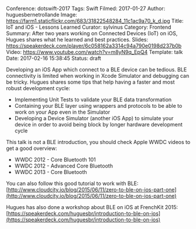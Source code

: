 Conference: dotswift-2017
Tags: Swift
Filmed: 2017-01-27
Author: huguesbernetrollande
Image: https://farm1.staticflickr.com/683/31822548284_11c1ac9a70_k_d.jpg
Title: IoT and iOS - Lessons Learned
Curator: sylvinus
Category: Frontend
Summary: After two years working on Connected Devices (IoT) on iOS, Hugues shares what he learned and best practices.
Slides: https://speakerdeck.com/player/6c058162a3314c94a790e0198d237b0b
Video: https://www.youtube.com/watch?v=m8yN9q_EpQ4
Template: talk
Date: 2017-02-16 15:38:45
Status: draft

Developing an iOS App which connect to a BLE device can be tedious. BLE connectivity is limited when working in Xcode Simulator and debugging can be tricky. Hugues shares some tips that help having a faster and most robust development cycle:
* Implementing Unit Tests to validate your BLE data transformation
* Containing your BLE layer using wrappers and protocols to be able to work on your App even in the Simulator
* Developing a Device Simulator (another iOS App) to simulate your device in order to avoid being block by longer hardware development cycle

This talk is not a BLE introduction, you should check Apple WWDC videos to get a good overview:
* WWDC 2012 - Core Bluetooth 101
* WWDC 2012 - Advanced Core Bluetooth
* WWDC 2013 - Core Bluetooth

You can also follow this good tutorial to work with BLE: [http://www.cloudcity.io/blog/2015/06/11/zero-to-ble-on-ios-part-one](http://www.cloudcity.io/blog/2015/06/11/zero-to-ble-on-ios-part-one)

Hugues has also done a workshop about BLE on iOS at FrenchKit 2015: [https://speakerdeck.com/huguesbr/introduction-to-ble-on-ios](https://speakerdeck.com/huguesbr/introduction-to-ble-on-ios)
